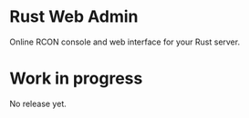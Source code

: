 # Rust Web Admin
Online RCON console and web interface for your Rust server.

# Work in progress
No release yet.